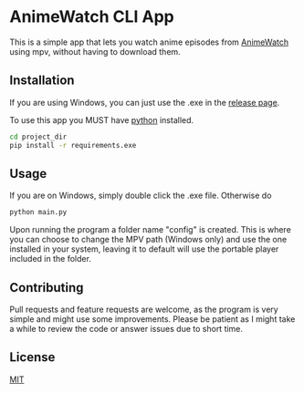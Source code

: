 # AnimeWatch CLI App

This is a simple app that lets you watch anime episodes from [AnimeWatch](https://animewat.ch/) using mpv, without having to download them.

## Installation

If you are using Windows, you can just use the .exe in the [release page](https://github.com/RaulRohjans/animewatch-cli/releases/tag/V1.0).

To use this app you MUST have [python](https://www.python.org/) installed.

```bash
cd project_dir
pip install -r requirements.exe
```

## Usage

If you are on Windows, simply double click the .exe file. Otherwise do

```bash
python main.py
```

Upon running the program a folder name "config" is created. This is where you can choose to change the MPV path (Windows only) and use the one installed in your system, leaving it to default will use the portable player included in the folder.

## Contributing
Pull requests and feature requests are welcome, as the program is very simple and might use some improvements.
Please be patient as I might take a while to review the code or answer issues due to short time.

## License
[MIT](https://choosealicense.com/licenses/mit/)
